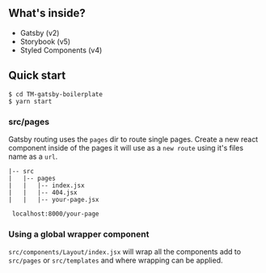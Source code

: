 ## What's inside?

- Gatsby (v2)
- Storybook (v5)
- Styled Components (v4)

## Quick start

```
$ cd TM-gatsby-boilerplate
$ yarn start

```

### src/pages

Gatsby routing uses the `pages` dir to route single pages.
Create a new react component inside of the pages it will use as a `new route`
using it's files name as a `url`.

```
|-- src
|   |-- pages
|   |   |-- index.jsx
|   |   |-- 404.jsx
|   |   |-- your-page.jsx
```

```
 localhost:8000/your-page
```

### Using a global wrapper component

`src/components/Layout/index.jsx` will wrap all the components add to `src/pages` or `src/templates`
and where wrapping can be applied.
